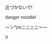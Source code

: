 近づかないで!

danger noodle!


～＞°)mニニニニ＝～

<a style="display: inline-block; border: 0; text-decoration: none;" href="http://vsco.co/cxrro?utm_source=user_grid&utm_medium=user_website&utm_campaign=link_to_grid"><img style="width: 16px; height: 16px; margin: 0px;" src="http://assets.vsco.co/assets/images/assets/Logo_black_16.png" alt="VSCO Logo" /></a>
